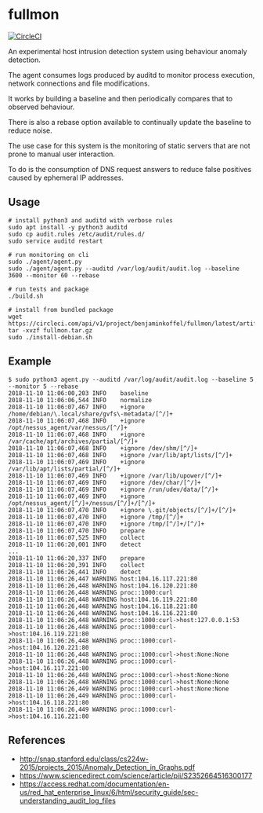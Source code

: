 # fullmon

[![CircleCI](https://circleci.com/gh/benjaminkoffel/fullmon.svg?style=svg)](https://circleci.com/gh/benjaminkoffel/fullmon)

An experimental host intrusion detection system using behaviour anomaly detection.

The agent consumes logs produced by auditd to monitor process execution, network connections and file modifications.

It works by building a baseline and then periodically compares that to observed behaviour.

There is also a rebase option available to continually update the baseline to reduce noise.

The use case for this system is the monitoring of static servers that are not prone to manual user interaction.

To do is the consumption of DNS request answers to reduce false positives caused by ephemeral IP addresses.

## Usage

```
# install python3 and auditd with verbose rules
sudo apt install -y python3 auditd
sudo cp audit.rules /etc/audit/rules.d/
sudo service auditd restart

# run monitoring on cli
sudo ./agent/agent.py
sudo ./agent/agent.py --auditd /var/log/audit/audit.log --baseline 3600 --monitor 60 --rebase

# run tests and package
./build.sh

# install from bundled package
wget https://circleci.com/api/v1/project/benjaminkoffel/fullmon/latest/artifacts/0/home/circleci/project/fullmon.tar.gz
tar -xvzf fullmon.tar.gz
sudo ./install-debian.sh
```

## Example

```
$ sudo python3 agent.py --auditd /var/log/audit/audit.log --baseline 5 --monitor 5 --rebase
2018-11-10 11:06:00,203	INFO	baseline
2018-11-10 11:06:06,544	INFO	normalize
2018-11-10 11:06:07,467	INFO	+ignore /home/debian/\.local/share/gvfs\-metadata/[^/]+
2018-11-10 11:06:07,468	INFO	+ignore /opt/nessus_agent/var/nessus/[^/]+
2018-11-10 11:06:07,468	INFO	+ignore /var/cache/apt/archives/partial/[^/]+
2018-11-10 11:06:07,468	INFO	+ignore /dev/shm/[^/]+
2018-11-10 11:06:07,468	INFO	+ignore /var/lib/apt/lists/[^/]+
2018-11-10 11:06:07,469	INFO	+ignore /var/lib/apt/lists/partial/[^/]+
2018-11-10 11:06:07,469	INFO	+ignore /var/lib/upower/[^/]+
2018-11-10 11:06:07,469	INFO	+ignore /dev/char/[^/]+
2018-11-10 11:06:07,469	INFO	+ignore /run/udev/data/[^/]+
2018-11-10 11:06:07,469	INFO	+ignore /opt/nessus_agent/[^/]+/nessus/[^/]+/[^/]+
2018-11-10 11:06:07,470	INFO	+ignore \.git/objects/[^/]+/[^/]+
2018-11-10 11:06:07,470	INFO	+ignore /tmp/[^/]+
2018-11-10 11:06:07,470	INFO	+ignore /tmp/[^/]+/[^/]+
2018-11-10 11:06:07,470	INFO	prepare
2018-11-10 11:06:07,525	INFO	collect
2018-11-10 11:06:20,001	INFO	detect
...
2018-11-10 11:06:20,337	INFO	prepare
2018-11-10 11:06:20,391	INFO	collect
2018-11-10 11:06:26,441	INFO	detect
2018-11-10 11:06:26,447	WARNING	host:104.16.117.221:80
2018-11-10 11:06:26,448	WARNING	host:104.16.120.221:80
2018-11-10 11:06:26,448	WARNING	proc::1000:curl
2018-11-10 11:06:26,448	WARNING	host:104.16.119.221:80
2018-11-10 11:06:26,448	WARNING	host:104.16.118.221:80
2018-11-10 11:06:26,448	WARNING	host:104.16.116.221:80
2018-11-10 11:06:26,448	WARNING	proc::1000:curl->host:127.0.0.1:53
2018-11-10 11:06:26,448	WARNING	proc::1000:curl->host:104.16.119.221:80
2018-11-10 11:06:26,448	WARNING	proc::1000:curl->host:104.16.120.221:80
2018-11-10 11:06:26,448	WARNING	proc::1000:curl->host:None:None
2018-11-10 11:06:26,448	WARNING	proc::1000:curl->host:104.16.117.221:80
2018-11-10 11:06:26,448	WARNING	proc::1000:curl->host:None:None
2018-11-10 11:06:26,448	WARNING	proc::1000:curl->host:None:None
2018-11-10 11:06:26,449	WARNING	proc::1000:curl->host:None:None
2018-11-10 11:06:26,449	WARNING	proc::1000:curl->host:104.16.118.221:80
2018-11-10 11:06:26,449	WARNING	proc::1000:curl->host:104.16.116.221:80
```

## References

- http://snap.stanford.edu/class/cs224w-2015/projects_2015/Anomaly_Detection_in_Graphs.pdf
- https://www.sciencedirect.com/science/article/pii/S2352664516300177
- https://access.redhat.com/documentation/en-us/red_hat_enterprise_linux/6/html/security_guide/sec-understanding_audit_log_files
